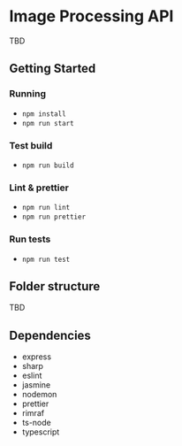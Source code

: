 # Image Processing API

TBD

## Getting Started

### Running

+ `npm install`
+ `npm run start`

### Test build

+ `npm run build`

### Lint & prettier

+ `npm run lint`
+ `npm run prettier`

### Run tests

+ `npm run test`

## Folder structure

TBD

## Dependencies

+ express
+ sharp
+ eslint
+ jasmine
+ nodemon
+ prettier
+ rimraf
+ ts-node
+ typescript
